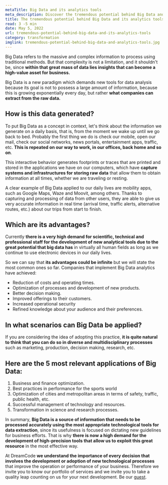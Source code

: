 ```yaml
---
metaTitle: Big Data and its analytics tools
meta_description: Discover the tremendous potential behind Big Data and tits analytics tools.
title: The tremendous potential behind Big Data and its analytics tools.
read: 3 -5 min
date: May 5, 2022
url: tremendous-potential-behind-big-data-and-its-analytics-tools
category: transformation
imglink: tremendous-potential-behind-big-data-and-analytics-tools.jpg
---
```


Big Data refers to the massive and complex information to process using traditional methods. But that complexity is not a limitation, and it shouldn't be, since **within that great mass of data lies insights that can become a high-value asset for business.**

Big Data is a new paradigm which demands new tools for data analysis because its goal is not to possess a large amount of information, because this is growing exponentially every day, but rather **what companies can extract from the raw data.**

## How is this data generated?

To put Big Data as a concept in context, let's think about the information we generate on a daily basis, that is, from the moment we wake up until we go back to bed. Probably the first thing we do is check our mobile, open our mail, check our social networks, news portals, entertainment apps, traffic, etc. **This is repeated on our way to work, in our offices, back home and so on**.

This interactive behavior generates footprints or traces that are printed and stored in the applications we have on our computers, which have **capture systems and infrastructures for storing raw data** that allow them to obtain information at all times, whether we are traveling or resting.

A clear example of Big Data applied to our daily lives are mobility apps, such as Google Maps, Waze and Moovit, among others. Thanks to capturing and processing of data from other users, they are able to give us very accurate information in real time (arrival time, traffic alerts, alternative routes, etc.) about our trips from start to finish.

## Which are its advantages?

Currently **there is a very high demand for scientific, technical and professional staff for the development of new analytical tools due to the great potential that big data has** in virtually all human fields as long as we continue to use electronic devices in our daily lives.

So we can say that **its advantages could be infinite** but we will state the most common ones so far. Companies that implement Big Data analytics have achieved:

- Reduction of costs and operating times.
- Optimization of processes and development of new products.
- Better decision making.
- Improved offerings to their customers.
- Increased operational security
- Refined knowledge about your audience and their preferences.

## In what scenarios can Big Data be applied?

If you are considering the idea of adopting this practice, **it is quite natural to think that you can do so in diverse and multidisciplinary processes** such as marketing, production, decision making, research, etc.

## Here are the 5 most relevant applications of Big Data:

1. Business and finance optimization.
2. Best practices in performance for the sports world
3. Optimization of cities and metropolitan areas in terms of safety, traffic, public health, etc.
4. Successful management of technology and resources.
5. Transformation in science and research processes.

In summary, **Big Data is a source of information that needs to be processed accurately using the most appropriate technological tools for data extraction**, since its usefulness is focused on dictating new guidelines for business efforts. That is why **there is now a high demand for the development of high-precision tools that allow us to exploit this great resource** in the most effective way.

At DreamCode **we understand the importance of every decision that involves the development or adoption of new technological processes** that improve the operation or performance of your business. Therefore we invite you to know our portfolio of services and we invite you to take a quality leap counting on us for your next development. Be our [guest](https://www.dreamcodesoft.com/services).
